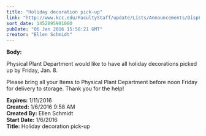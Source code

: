 ```yaml
---
title: "Holiday decoration pick-up"
link: "http://www.kcc.edu/FacultyStaff/update/Lists/Announcements/DispForm.aspx?ID=2124"
sort_date: 1452095901000
pubDate: "06 Jan 2016 15:58:21 GMT"
creator: "Ellen Schmidt"
---
```


<div><b>Body:</b> <div class="ExternalClass7691618E60104D689F563D1DA897880D"><p>​Physical Plant Department would like to have all holiday decorations picked up by Friday, Jan. 8.  </p>
<p>Please bring all your Items to Physical Plant Department before noon Friday for delivery to storage. Thank you for the help!  <br /></p></div></div>
<div><b>Expires:</b> 1/11/2016</div>
<div><b>Created:</b> 1/6/2016 9:58 AM</div>
<div><b>Created By:</b> Ellen Schmidt</div>
<div><b>Start Date:</b> 1/6/2016</div>
<div><b>Title:</b> Holiday decoration pick-up</div>
